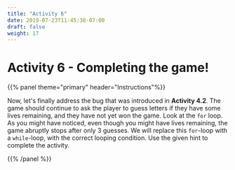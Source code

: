 ```yaml
---
title: "Activity 6"
date: 2019-07-23T11:45:38-07:00
draft: false
weight: 17
---
```


# Activity 6 - Completing the game!

{{% panel theme="primary" header="Instructions"%}}

Now, let's finally address the bug that was introduced in **Activity 4.2**. The game should continue to ask the player to guess letters if they have some lives remaining, and they have not yet won the game. Look at the `for` loop. As you might have noticed, even though you might have lives remaining, the game abruptly stops after only 3 guesses. We will replace this `for`-loop with a `while`-loop, with the correct looping condition. Use the given hint to complete the activity.

{{% /panel %}}
